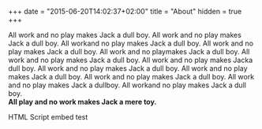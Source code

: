 +++
date = "2015-06-20T14:02:37+02:00"
title = "About"
hidden = true
+++

All work and no play makes Jack a dull boy.
All work and no play makes Jack a dull boy.
All workand no play makes Jack a dull boy.
All work and no play makes Jack a dull boy.
All work and no playmakes Jack a dull boy.
All work and no play makes Jack a dull boy.
All work and no play makes Jacka dull boy.
All work and no play makes Jack a dull boy.
All work and no play makes Jack a dull boy.
All work and no play makes Jack a dull boy.
All work and no play makes Jack a dullboy.
All workand no play makes Jack a dull boy.  
**All play and no work makes Jack a mere toy.**


HTML Script embed test
<script type="text/javascript" src="https://form.jotform.com/jsform/203076201086345"></script>
